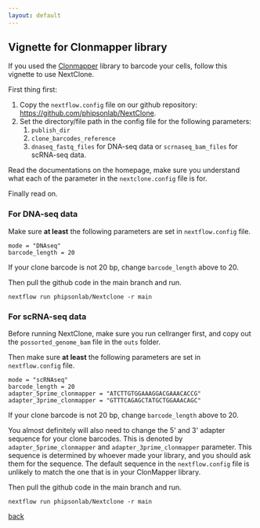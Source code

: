 ```yaml
---
layout: default
---
```


## Vignette for Clonmapper library

If you used the [Clonmapper](https://doi.org/10.1038/s43018-021-00222-8) library to barcode your cells, follow this vignette to use NextClone.

First thing first:

1. Copy the `nextflow.config` file on our github repository: https://github.com/phipsonlab/NextClone.
2. Set the directory/file path in the config file for the following parameters: 
   1. `publish_dir`
   2. `clone_barcodes_reference`
   3. `dnaseq_fastq_files` for DNA-seq data or `scrnaseq_bam_files` for scRNA-seq data.

Read the documentations on the homepage, make sure you understand what each of the parameter in the `nextclone.config` file is for.

Finally read on.

### For DNA-seq data

Make sure **at least** the following parameters are set in `nextflow.config` file.

```
mode = "DNAseq"
barcode_length = 20
```

If your clone barcode is not 20 bp, change `barcode_length` above to 20.

Then pull the github code in the main branch and run.

```
nextflow run phipsonlab/Nextclone -r main
```

### For scRNA-seq data

Before running NextClone, make sure you run cellranger first, and copy out the `possorted_genome_bam` file in the `outs` folder.

Then make sure **at least** the following parameters are set in `nextflow.config` file.

```
mode = "scRNAseq"
barcode_length = 20
adapter_5prime_clonmapper = "ATCTTGTGGAAAGGACGAAACACCG"
adapter_3prime_clonmapper = "GTTTCAGAGCTATGCTGGAAACAGC"
```

If your clone barcode is not 20 bp, change `barcode_length` above to 20.

You almost definitely will also need to change the 5' and 3' adapter sequence for your clone barcodes.
This is denoted by `adapter_5prime_clonmapper` and `adapter_3prime_clonmapper` parameter.
This sequence is determined by whoever made your library, and you should ask them for the sequence.
The default sequence in the `nextflow.config` file is unlikely to match the one that is in your ClonMapper library.

Then pull the github code in the main branch and run.

```
nextflow run phipsonlab/Nextclone -r main
```

[back](./)
